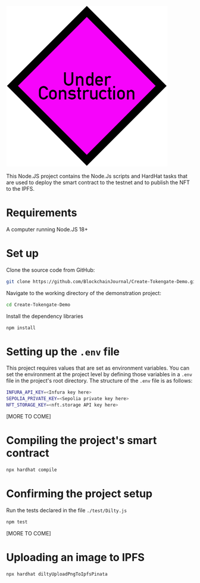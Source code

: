 ![Under Construction](../errata/under-construction.png)

This Node.JS project contains the Node.Js scripts and HardHat tasks that are used to deploy the smart contract to the testnet and to publish the NFT to the IPFS.


# Requirements

A computer running Node.JS 18+

# Set up

Clone the source code from GitHub:

```bash
git clone https://github.com/BlockchainJournal/Create-Tokengate-Demo.git
```

Navigate to the working directory of the demonstration project:

```bash
cd Create-Tokengate-Demo
```


Install the dependency libraries

```bash
npm install
```

# Setting up the `.env` file

This project requires values that are set as environment variables. You can set the environment at the project level by defining those variables in a `.env` file in the project's root directory. The structure of the `.env` file is as follows:

```bash
INFURA_API_KEY=<Infura key here>
SEPOLIA_PRIVATE_KEY=<Sepolia private key here>
NFT_STORAGE_KEY=<nft.storage API key here>
```

[MORE TO COME]

# Compiling the project's smart contract

```bash
npx hardhat compile
```

# Confirming the project setup

Run the tests declared in the file `./test/Dilty.js`

```bash
npm test
```

[MORE TO COME]

# Uploading an image to IPFS

```bash
npx hardhat diltyUploadPngToIpfsPinata
```
